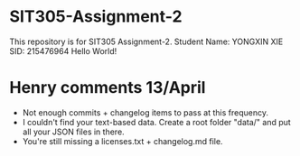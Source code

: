 # SIT305-Assignment-2

This repository is for SIT305 Assignment-2.
Student Name: YONGXIN XIE
SID: 215476964
Hello World!

# Henry comments 13/April
- Not enough commits + changelog items to pass at this frequency.
- I couldn't find your text-based data. Create a root folder "data/" and put all your JSON files in there.
- You're still missing a licenses.txt + changelog.md file.

